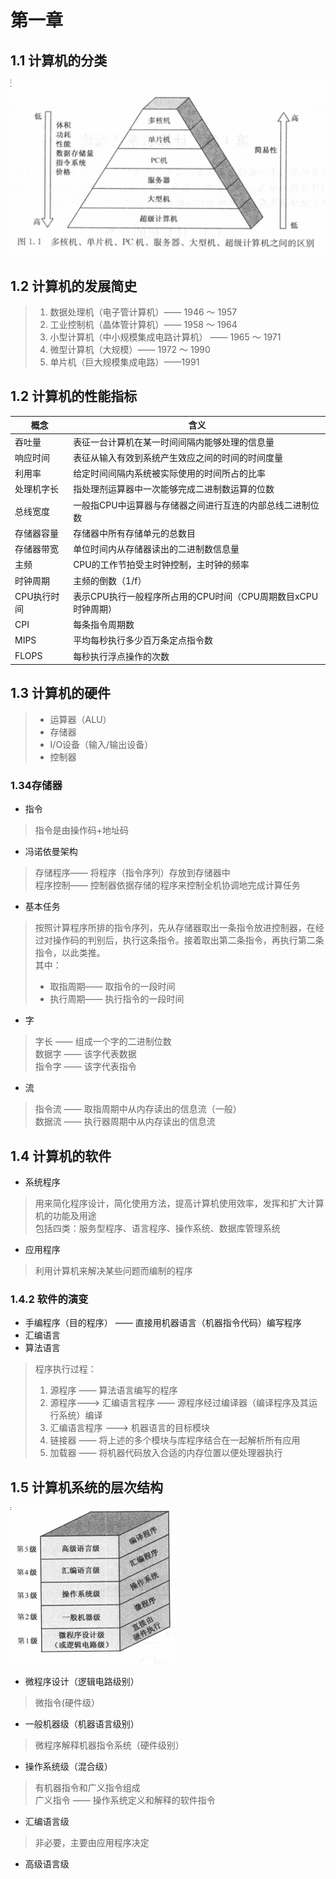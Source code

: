 # 第一章
## 1.1 计算机的分类
![计算机的分类](./pic/1-1.png )
## 1.2 计算机的发展简史
>1. 数据处理机（电子管计算机）—— 1946 ～ 1957
>2. 工业控制机（晶体管计算机）—— 1958 ～ 1964
>3. 小型计算机（中小规模集成电路计算机） —— 1965 ～ 1971
>4. 微型计算机（大规模）—— 1972 ～ 1990
>5. 单片机（巨大规模集成电路）——1991
## 1.2 计算机的性能指标
| 概念        | 含义                                                          |
|-------------|---------------------------------------------------------------|
| 吞吐量      | 表征一台计算机在某一时间间隔内能够处理的信息量                |
| 响应时间    | 表征从输入有效到系统产生效应之间的时间的时间度量              |
| 利用率      | 给定时间间隔内系统被实际使用的时间所占的比率                  |
| 处理机字长  | 指处理剂运算器中一次能够完成二进制数运算的位数                |
| 总线宽度    | 一般指CPU中运算器与存储器之间进行互连的内部总线二进制位数     |
| 存储器容量  | 存储器中所有存储单元的总数目                                  |
| 存储器带宽  | 单位时间内从存储器读出的二进制数信息量                        |
| 主频        | CPU的工作节拍受主时钟控制，主时钟的频率                       |
| 时钟周期    | 主频的倒数（1/f）                                             |
| CPU执行时间 | 表示CPU执行一般程序所占用的CPU时间（CPU周期数目xCPU时钟周期） |
| CPI         | 每条指令周期数                                                |
| MIPS        | 平均每秒执行多少百万条定点指令数                              |
| FLOPS       | 每秒执行浮点操作的次数                                        |
## 1.3 计算机的硬件
>* 运算器（ALU）
>* 存储器
>* I/O设备（输入/输出设备）
>* 控制器
### 1.34存储器
* 指令
> 指令是由操作码+地址码
* 冯诺依曼架构
> 存储程序—— 将程序（指令序列）存放到存储器中  
> 程序控制—— 控制器依据存储的程序来控制全机协调地完成计算任务
* 基本任务
> 按照计算程序所排的指令序列，先从存储器取出一条指令放进控制器，在经过对操作码的判别后，执行这条指令。接着取出第二条指令，再执行第二条指令，以此类推。  
其中：
>* 取指周期—— 取指令的一段时间
>* 执行周期—— 执行指令的一段时间
* 字
> 字长 —— 组成一个字的二进制位数  
> 数据字 —— 该字代表数据  
> 指令字 —— 该字代表指令  
* 流
> 指令流 —— 取指周期中从内存读出的信息流（一般）  
> 数据流 —— 执行器周期中从内存读出的信息流
## 1.4 计算机的软件
* 系统程序  
>用来简化程序设计，简化使用方法，提高计算机使用效率，发挥和扩大计算机的功能及用途  
> 包括四类：服务型程序、语言程序、操作系统、数据库管理系统
* 应用程序
> 利用计算机来解决某些问题而编制的程序
### 1.4.2 软件的演变
* 手编程序（目的程序） —— 直接用机器语言（机器指令代码）编写程序
* 汇编语言
* 算法语言
>程序执行过程：  
>1. 源程序 —— 算法语言编写的程序
>2. 源程序---> 汇编语言程序 —— 源程序经过编译器（编译程序及其运行系统）编译
>3. 汇编语言程序 ---> 机器语言的目标模块
>4. 链接器 —— 将上述的多个模块与库程序结合在一起解析所有应用
>5. 加载器 —— 将机器代码放入合适的内存位置以便处理器执行
## 1.5 计算机系统的层次结构
![层次结构](./pic/1-2.png)
* 微程序设计（逻辑电路级别）
> 微指令(硬件级）
* 一般机器级（机器语言级别）
> 微程序解释机器指令系统（硬件级别）
* 操作系统级（混合级）
>有机器指令和广义指令组成  
>广义指令 —— 操作系统定义和解释的软件指令
* 汇编语言级 
> 非必要，主要由应用程序决定
* 高级语言级 

